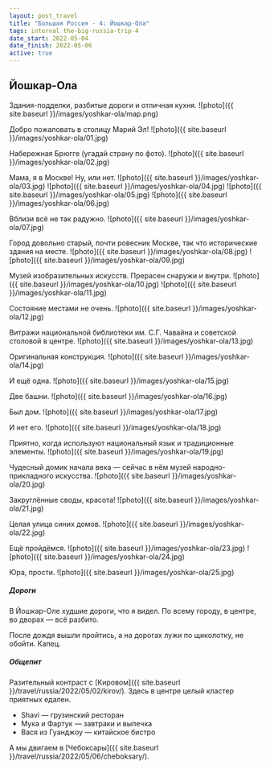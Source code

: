 ```yaml
---
layout: post_travel
title: "Большая Россия - 4: Йошкар-Ола"
tags: internal the-big-russia-trip-4
date_start: 2022-05-04
date_finish: 2022-05-06
active: true
---
```


## Йошкар-Ола

Здания-подделки, разбитые дороги и отличная кухня.
![photo]({{ site.baseurl }}/images/yoshkar-ola/map.png)

Добро пожаловать в столицу Марий Эл!
![photo]({{ site.baseurl }}/images/yoshkar-ola/01.jpg)

Набережная Брюгге (угадай страну по фото).
![photo]({{ site.baseurl }}/images/yoshkar-ola/02.jpg)

Мама, я в Москве! Ну, или нет.
![photo]({{ site.baseurl }}/images/yoshkar-ola/03.jpg)
![photo]({{ site.baseurl }}/images/yoshkar-ola/04.jpg)
![photo]({{ site.baseurl }}/images/yoshkar-ola/05.jpg)
![photo]({{ site.baseurl }}/images/yoshkar-ola/06.jpg)

Вблизи всё не так радужно.
![photo]({{ site.baseurl }}/images/yoshkar-ola/07.jpg)

Город довольно старый, почти ровесник Москве, так что исторические здания на месте.
![photo]({{ site.baseurl }}/images/yoshkar-ola/08.jpg)
![photo]({{ site.baseurl }}/images/yoshkar-ola/09.jpg)

Музей изобразительных искусств. Прерасен снаружи и внутри.
![photo]({{ site.baseurl }}/images/yoshkar-ola/10.jpg)
![photo]({{ site.baseurl }}/images/yoshkar-ola/11.jpg)

Состояние местами не очень.
![photo]({{ site.baseurl }}/images/yoshkar-ola/12.jpg)

Витражи национальной библиотеки им. С.Г. Чавайна и советской столовой в центре.
![photo]({{ site.baseurl }}/images/yoshkar-ola/13.jpg)

Оригинальная конструкция.
![photo]({{ site.baseurl }}/images/yoshkar-ola/14.jpg)

И ещё одна.
![photo]({{ site.baseurl }}/images/yoshkar-ola/15.jpg)

Две башни.
![photo]({{ site.baseurl }}/images/yoshkar-ola/16.jpg)

Был дом.
![photo]({{ site.baseurl }}/images/yoshkar-ola/17.jpg)

И нет его.
![photo]({{ site.baseurl }}/images/yoshkar-ola/18.jpg)

Приятно, когда используют национальный язык и традиционные элементы.
![photo]({{ site.baseurl }}/images/yoshkar-ola/19.jpg)

Чудесный домик начала века — сейчас в нём музей народно-прикладного искусства.
![photo]({{ site.baseurl }}/images/yoshkar-ola/20.jpg)

Закруглённые своды, красота!
![photo]({{ site.baseurl }}/images/yoshkar-ola/21.jpg)

Целая улица синих домов.
![photo]({{ site.baseurl }}/images/yoshkar-ola/22.jpg)

Ещё пройдёмся.
![photo]({{ site.baseurl }}/images/yoshkar-ola/23.jpg)
![photo]({{ site.baseurl }}/images/yoshkar-ola/24.jpg)

Юра, прости.
![photo]({{ site.baseurl }}/images/yoshkar-ola/25.jpg)

##### Дороги

В Йошкар-Оле худшие дороги, что я видел. По всему городу, в центре, во дворах — всё разбито.

После дождя вышли пройтись, а на дорогах лужи по щиколотку, не обойти. Капец.

##### Общепит

Разительный контраст с [Кировом]({{ site.baseurl }}/travel/russia/2022/05/02/kirov/). Здесь в центре целый кластер приятных едален.

* Shavi — грузинский ресторан
* Мука и Фартук — завтраки и выпечка
* Вася из Гуанджоу — китайское бистро

А мы двигаем в [Чебоксары]({{ site.baseurl }}/travel/russia/2022/05/06/cheboksary/).
